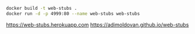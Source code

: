 ```sh
docker build -t web-stubs .
docker run -d -p 4999:80 --name web-stubs web-stubs
```

https://web-stubs.herokuapp.com
https://adimoldovan.github.io/web-stubs
